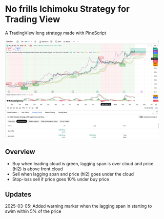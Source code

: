 # No frills Ichimoku Strategy for Trading View
A TradingView long strategy made with PineScript

![Plejd Ichimoku, Supertrend and Smart MA signals](Plejd.JPG)

## Overview

* Buy when leading cloud is green, lagging span is over cloud and price (hl2) is above front cloud
* Sell when lagging span and price (hl2) goes under the cloud
* Stop-loss sell if price goes 10% under buy price

## Updates

2025-03-05: Added warning marker when the lagging span in starting to swim within 5% of the price
